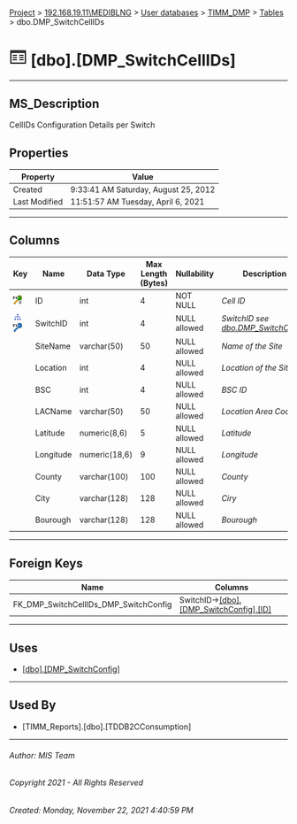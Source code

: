 #### 

[Project](../../../../index.md) > [192.168.19.11\\MEDIBLNG](../../../index.md) > [User databases](../../index.md) > [TIMM_DMP](../index.md) > [Tables](Tables.md) > dbo.DMP_SwitchCellIDs

# ![Tables](../../../../Images/Table32.png) [dbo].[DMP_SwitchCellIDs]

---

## <a name="#description"></a>MS_Description

CellIDs Configuration Details per Switch

## <a name="#properties"></a>Properties

| Property | Value |
|---|---|
| Created | 9:33:41 AM Saturday, August 25, 2012 |
| Last Modified | 11:51:57 AM Tuesday, April 6, 2021 |


---

## <a name="#columns"></a>Columns

| Key | Name | Data Type | Max Length (Bytes) | Nullability | Description |
|---|---|---|---|---|---|
| [![Cluster Primary Key PK_DMP_SwitchCellIDs: ID](../../../../Images/pkcluster.png)](#indexes) | ID | int | 4 | NOT NULL | _Cell ID_ |
| [![Indexes idx_batchmode](../../../../Images/Index.png)](#indexes)[![Foreign Keys FK_DMP_SwitchCellIDs_DMP_SwitchConfig: [dbo].[DMP_SwitchConfig].SwitchID](../../../../Images/fk.png)](#foreignkeys) | SwitchID | int | 4 | NULL allowed | _SwitchID see [dbo.DMP_SwitchConfig](DMP_SwitchConfig.md)_ |
|  | SiteName | varchar(50) | 50 | NULL allowed | _Name of the Site_ |
|  | Location | int | 4 | NULL allowed | _Location of the Site_ |
|  | BSC | int | 4 | NULL allowed | _BSC ID_ |
|  | LACName | varchar(50) | 50 | NULL allowed | _Location Area Code_ |
|  | Latitude | numeric(8,6) | 5 | NULL allowed | _Latitude_ |
|  | Longitude | numeric(18,6) | 9 | NULL allowed | _Longitude_ |
|  | County | varchar(100) | 100 | NULL allowed | _County_ |
|  | City | varchar(128) | 128 | NULL allowed | _Ciry_ |
|  | Bourough | varchar(128) | 128 | NULL allowed | _Bourough_ |


---

## <a name="#foreignkeys"></a>Foreign Keys

| Name | Columns |
|---|---|
| FK_DMP_SwitchCellIDs_DMP_SwitchConfig | SwitchID->[[dbo].[DMP_SwitchConfig].[ID]](DMP_SwitchConfig.md) |


---

## <a name="#uses"></a>Uses

* [[dbo].[DMP_SwitchConfig]](DMP_SwitchConfig.md)


---

## <a name="#usedby"></a>Used By

* [TIMM_Reports].[dbo].[TDDB2CConsumption]


---

###### Author:  MIS Team

###### Copyright 2021 - All Rights Reserved

###### Created: Monday, November 22, 2021 4:40:59 PM

